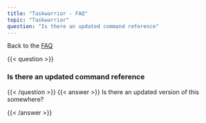 ```yaml
---
title: "Taskwarrior - FAQ"
topic: "Taskwarrior"
question: "Is there an updated command reference"
---
```


Back to the [FAQ](/support/faq)

{{< question >}}
### Is there an updated command reference
{{< /question >}}
{{< answer >}}
Is there an updated version of this somewhere? 

{{< /answer >}}